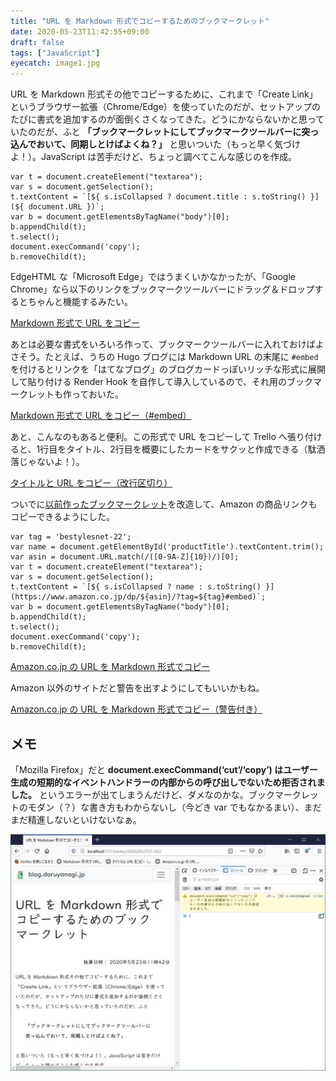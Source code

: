 ```yaml
---
title: "URL を Markdown 形式でコピーするためのブックマークレット"
date: 2020-05-23T11:42:55+09:00
draft: false
tags: ["JavaScript"]
eyecatch: image1.jpg
---
```

URL を Markdown 形式その他でコピーするために、これまで「Create Link」というブラウザー拡張（Chrome/Edge）を使っていたのだが、セットアップのたびに書式を追加するのが面倒くさくなってきた。どうにかならないかと思っていたのだが、ふと __「ブックマークレットにしてブックマークツールバーに突っ込んでおいて、同期しとけばよくね？」__ と思いついた（もっと早く気づけよ！）。JavaScript は苦手だけど、ちょっと調べてこんな感じのを作成。

```
var t = document.createElement("textarea");
var s = document.getSelection();
t.textContent = `[${ s.isCollapsed ? document.title : s.toString() }](${ document.URL })`;
var b = document.getElementsByTagName("body")[0];
b.appendChild(t);
t.select();
document.execCommand('copy');
b.removeChild(t);
```

EdgeHTML な「Microsoft Edge」ではうまくいかなかったが、「Google Chrome」なら以下のリンクをブックマークツールバーにドラッグ＆ドロップするとちゃんと機能するみたい。

<a href="
javascript:(function(){ var t = document.createElement('textarea'); var s = document.getSelection(); t.textContent = `[${ s.isCollapsed ? document.title : s.toString() }](${ document.URL })`; var b = document.getElementsByTagName('body')[0]; b.appendChild(t); t.select();document.execCommand('copy'); b.removeChild(t); })();">Markdown 形式で URL をコピー</a>

あとは必要な書式をいろいろ作って、ブックマークツールバーに入れておけばよさそう。たとえば、うちの Hugo ブログには Markdown URL の末尾に `#embed` を付けるとリンクを「はてなブログ」のブログカードっぽいリッチな形式に展開して貼り付ける Render Hook を自作して導入しているので、それ用のブックマークレットも作っておいた。

<a href="
javascript:(function(){ var t = document.createElement('textarea'); var s = document.getSelection(); t.textContent = `[${ s.isCollapsed ? document.title : s.toString() }](${ document.URL }#embed)`; var b = document.getElementsByTagName('body')[0]; b.appendChild(t); t.select();document.execCommand('copy'); b.removeChild(t); })();">Markdown 形式で URL をコピー（#embed）</a>

あと、こんなのもあると便利。この形式で URL をコピーして Trello へ張り付けると、1行目をタイトル、2行目を概要にしたカードをサクッと作成できる（駄洒落じゃないよ！）。

<a href="
javascript:(function(){ var t = document.createElement('textarea'); var s = document.getSelection(); t.textContent = `${ s.isCollapsed ? document.title : s.toString() }\n${ document.URL }`; var b = document.getElementsByTagName('body')[0]; b.appendChild(t); t.select();document.execCommand('copy'); b.removeChild(t); })();">タイトルと URL をコピー（改行区切り）</a>

ついでに[以前作ったブックマークレット](https://blog.daruyanagi.jp/entry/2020/05/05/1049/)を改造して、Amazon の商品リンクもコピーできるようにした。

```
var tag = 'bestylesnet-22';
var name = document.getElementById('productTitle').textContent.trim();
var asin = document.URL.match(/([0-9A-Z]{10})/)[0];
var t = document.createElement("textarea");
var s = document.getSelection();
t.textContent = `[${ s.isCollapsed ? name : s.toString() }](https://www.amazon.co.jp/dp/${asin}/?tag=${tag}#embed)`;
var b = document.getElementsByTagName("body")[0];
b.appendChild(t);
t.select();
document.execCommand('copy');
b.removeChild(t);
```

<a href="javascript: (function() { var tag = 'bestylesnet-22'; var name = document.getElementById('productTitle').textContent.trim(); var asin = document.URL.match(/([0-9A-Z]{10})/)[0]; var t = document.createElement('textarea'); var s = document.getSelection(); t.textContent = `[${ s.isCollapsed ? name : s.toString() }](https://www.amazon.co.jp/dp/${asin}/?tag=${tag}#embed)`; var b = document.getElementsByTagName('body')[0]; b.appendChild(t); t.select(); document.execCommand('copy'); b.removeChild(t); })(); ">Amazon.co.jp の URL を Markdown 形式でコピー</a>

Amazon 以外のサイトだと警告を出すようにしてもいいかもね。

<a href="javascript: (function() { if (!document.URL.startsWith('https://www.amazon.co.jp/')) { alert('Use in amazon.co.jp'); return;} var tag = 'bestylesnet-22'; var name = document.getElementById('productTitle').textContent.trim(); var asin = document.URL.match(/([0-9A-Z]{10})/)[0]; var t = document.createElement('textarea'); var s = document.getSelection(); t.textContent = `[${ s.isCollapsed ? name : s.toString() }](https://www.amazon.co.jp/dp/${asin}/?tag=${tag}#embed)`; var b = document.getElementsByTagName('body')[0]; b.appendChild(t); t.select(); document.execCommand('copy'); b.removeChild(t); })(); ">Amazon.co.jp の URL を Markdown 形式でコピー（警告付き）</a>

## メモ

「Mozilla Firefox」だと __document.execCommand(‘cut’/‘copy’) はユーザー生成の短期的なイベントハンドラーの内部からの呼び出しでないため拒否されました。__ というエラーが出てしまうんだけど、ダメなのかな。ブックマークレットのモダン（？）な書き方もわからないし（今どき var でもなかるまい）、まだまだ精進しないといけないなぁ。

![「Mozilla Firefox」のエラー](image1.jpg)
